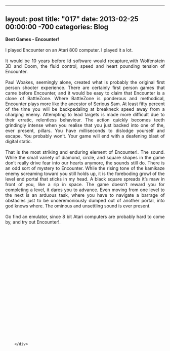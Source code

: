 
---
layout: post
title: "017"
date: 2013-02-25 00:00:00 -700
categories: Blog
---
<div class="blog-content">
				<div class="paragraph" style="text-align:justify;"><strong>Best Games - Encounter!</strong><br><br><span style=""></span>I played Encounter on an Atari 800 computer. I played it a lot. <br><span style=""></span><br><span style=""></span>It would be 10 years before Id software would recapture,with Wolfenstein 3D and Doom, the fluid control, speed and heart pounding tension of Encounter. <br><span style=""></span><br><span style=""></span>Paul Woakes, seemingly alone, created what is probably the original first person shooter experience. There are certainly first person games that came before Encounter, and it would be easy to claim that Encounter is a clone of BattleZone. Where BattleZone is ponderous and methodical, Encounter plays more like the ancestor of Serious Sam. At least fifty percent of the time you will be backpedaling at breakneck speed away from a charging enemy. Attempting to lead targets is made more difficult due to their erratic, relentless behaviour. The action quickly becomes teeth grindingly intense when you realise that you just backed into one of the, ever present, pillars. You have milliseconds to dislodge yourself and escape. You probably won&rsquo;t. Your game will end with a deafening blast of digital static.<br><span style=""></span><br><span style=""></span>That is the most striking and enduring element of Encounter!. The sound. While the small variety of diamond, circle, and square shapes in the game don&rsquo;t really drive fear into our hearts anymore, the sounds still do. There is an odd sort of mystery to Encounter. While the rising tone of the kamikaze enemy screaming toward you still holds up, it is the foreboding growl of the level end portal that sticks in my head. A black square spreads it&rsquo;s maw in front of you, like a rip in space. The game doesn&rsquo;t reward you for completing a level, it dares you to advance. Even moving from one level to the next is an arduous task, where you have to navigate a barrage of obstacles just to be unceremoniously dumped out of another portal, into god knows where. The ominous and unsettling sound is ever present.<br><span style=""></span><br><span style=""></span>Go find an emulator, since 8 bit Atari computers are probably hard to come by, and try out Encounter!.<br><br></div>  <div class="wsite-youtube" style="margin-top:10px;margin-bottom:10px;"><div style="text-align: center;"><object width="400" height="330"><param name="movie" value="http://www.youtube.com/v/_Sd4ujPJKQ8?version=3"><param name="wmode" value="transparent"><param name="allowFullScreen" value="true"><param name="allowScriptAccess" value="always"><embed src="http://www.youtube.com/v/_Sd4ujPJKQ8?version=3" type="application/x-shockwave-flash" allowscriptaccess="always" allowfullscreen="true" wmode="transparent" width="400" height="330"></object></div></div>

		</div>
        